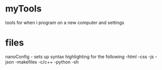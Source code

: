 myTools
=======

tools for when i program on a new computer and settings

files
=====

nanoConfig - sets up syntax highlighting for the following
-html
-css
-js
-json
-makefiles
-c/c++
-python
-sh

